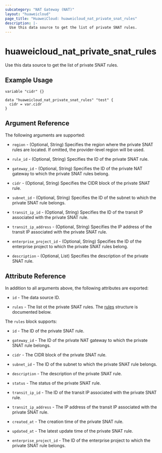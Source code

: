 ```yaml
---
subcategory: "NAT Gateway (NAT)"
layout: "huaweicloud"
page_title: "HuaweiCloud: huaweicloud_nat_private_snat_rules"
description: |-
  Use this data source to get the list of private SNAT rules.
---
```


# huaweicloud_nat_private_snat_rules

Use this data source to get the list of private SNAT rules.

## Example Usage

```hcl
variable "cidr" {}

data "huaweicloud_nat_private_snat_rules" "test" {
  cidr = var.cidr
}
```

## Argument Reference

The following arguments are supported:

* `region` - (Optional, String) Specifies the region where the private SNAT rules are located.
  If omitted, the provider-level region will be used.

* `rule_id` - (Optional, String) Specifies the ID of the private SNAT rule.

* `gateway_id` - (Optional, String) Specifies the ID of the private NAT gateway to which the private SNAT rules
  belong.  

* `cidr` - (Optional, String) Specifies the CIDR block of the private SNAT rule.

* `subnet_id` - (Optional, String) Specifies the ID of the subnet to which the private SNAT rule belongs.

* `transit_ip_id` - (Optional, String) Specifies the ID of the transit IP associated with the private SNAT rule.

* `transit_ip_address` - (Optional, String) Specifies the IP address of the transit IP associated with the private
  SNAT rule.

* `enterprise_project_id` - (Optional, String) Specifies the ID of the enterprise project to which the private SNAT
  rules belong.

* `description` - (Optional, List) Specifies the description of the private SNAT rule.

## Attribute Reference

In addition to all arguments above, the following attributes are exported:

* `id` - The data source ID.

* `rules` - The list ot the private SNAT rules.
  The [rules](#snatRules) structure is documented below.

<a name="snatRules"></a>
The `rules` block supports:

* `id` - The ID of the private SNAT rule.

* `gateway_id` - The ID of the private NAT gateway to which the private SNAT rule belongs.

* `cidr` - The CIDR block of the private SNAT rule.

* `subnet_id` - The ID of the subnet to which the private SNAT rule belongs.

* `description` - The description of the private SNAT rule.

* `status` - The status of the private SNAT rule.

* `transit_ip_id` - The ID of the transit IP associated with the private SNAT rule.

* `transit_ip_address` - The IP address of the transit IP associated with the private SNAT rule.

* `created_at` - The creation time of the private SNAT rule.

* `updated_at` - The latest update time of the private SNAT rule.

* `enterprise_project_id` - The ID of the enterprise project to which the private SNAT rule belongs.

